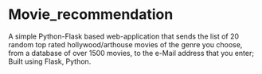 # Movie_recommendation
A simple Python-Flask based web-application that sends the list of 20 random top rated hollywood/arthouse movies of the genre you choose, from a database of over 1500 movies, to the e-Mail address that you enter; Built using Flask, Python.
